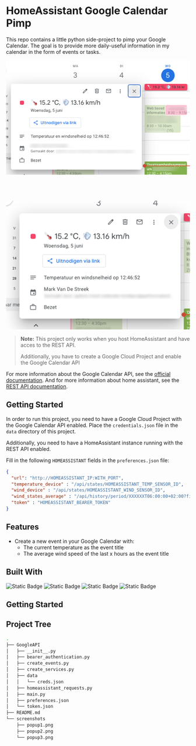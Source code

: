 # HomeAssistant Google Calendar Pimp

This repo contains a little python side-project to pimp your Google Calendar. 
The goal is to provide more daily-useful information in my calendar in the form of events or tasks.
  
<p align="center">
  <img src="screenshots/popup3.png" alt="Screenshot 2">
  <br /><br /><br /><br /><br />
  <img src="screenshots/popup1.png" alt="Screenshot 1">
</p>

> **Note:** This project only works when you host HomeAssistant and have acces to the REST API. 
> 
> Additionally, you have to create a Google Cloud Project and enable the Google Calendar API

For more information about the Google Calendar API, see the [official documentation](https://developers.google.com/calendar). 
And for more information about home assistant, see the [REST API documentation](https://developers.home-assistant.io/docs/api/rest/).

## Getting Started

In order to run this project, you need to have a Google Cloud Project with the Google Calendar API enabled. 
Place the `credentials.json` file in the `data` directory of this project.

Additionally, you need to have a HomeAssistant instance running with the REST API enabled.

Fill in the following `HOMEASSISTANT` fields in the `preferences.json` file:

```json
{
  "url": "http://HOMEASSISTANT_IP:WITH_PORT",
  "temperature_device" : "/api/states/HOMEASSISTANT_TEMP_SENSOR_ID",
  "wind_device" : "/api/states/HOMEASSISTANT_WIND_SENSOR_ID",
  "wind_states_average" : "/api/history/period/XXXXXXT06:00:00+02:00?filter_entity_id=HOMEASSISTANT_WIND_SENSOR_ID&minimal_response",
  "token" : "HOMEASSISTANT_BEARER_TOKEN"
}
```

## Features

- Create a new event in your Google Calendar with:
    - The current temperature as the event title
    - The average wind speed of the last x hours as the event title
    
## Built With

![Static Badge](https://img.shields.io/badge/Google-APIs-blue?style=for-the-badge&logo=Google&logoColor=%23F4B400)
![Static Badge](https://img.shields.io/badge/Python-3.11-green?style=for-the-badge&logo=Python)
![Static Badge](https://img.shields.io/badge/HomeAssistant-REST_API-blue?style=for-the-badge&logo=Homeassistant)
![Static Badge](https://img.shields.io/badge/Github-MarkStreek-red?style=for-the-badge&logo=Github&color=%235BB60F&link=https%3A%2F%2Fgithub.com%2FMarkStreek)

## Getting Started

## Project Tree

```bash
.
├── GoogleAPI
│   ├── __init__.py
│   ├── bearer_authentication.py
│   ├── create_events.py
│   ├── create_services.py
│   ├── data
│   │   └── creds.json
│   ├── homeassistant_requests.py
│   ├── main.py
│   ├── preferences.json
│   └── token.json
├── README.md
└── screenshots
    ├── popup1.png
    ├── popup2.png
    └── popup3.png
```